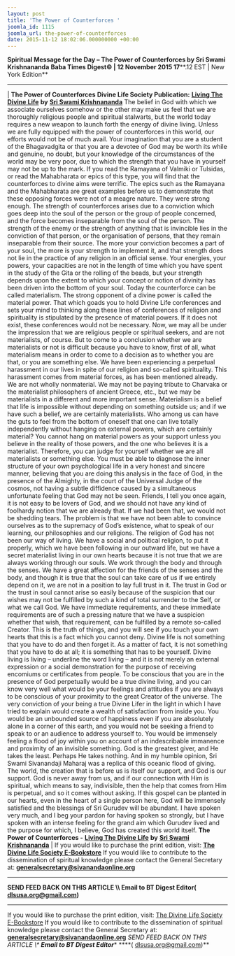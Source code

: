 ```yaml
---
layout: post
title: 'The Power of Counterforces '
joomla_id: 1115
joomla_url: the-power-of-counterforces
date: 2015-11-12 18:02:06.000000000 +00:00
---
```

**Spiritual Message for the Day – The Power of Counterforces by Sri Swami Krishnananda**
 **Baba Times Digest© | 12 November 2015 17****.12 EST | New York Edition**
* * *
| 
**The Power of Counterforces**
**Divine Life Society Publication:** [**Living The Divine Life**](http://www.swami-krishnananda.org/disc/disc_288.html) **by** [**Sri Swami Krishnananda**](http://www.dlshq.org/saints/krishnananda.htm)
The belief in God with which we associate ourselves somehow or the other may make us feel that we are thoroughly religious people and spiritual stalwarts, but the world today requires a new weapon to launch forth the energy of divine living.
Unless we are fully equipped with the power of counterforces in this world, our efforts would not be of much avail. Your imagination that you are a student of the Bhagavadgita or that you are a devotee of God may be worth its while and genuine, no doubt, but your knowledge of the circumstances of the world may be very poor, due to which the strength that you have in yourself may not be up to the mark.
If you read the Ramayana of Valmiki or Tulsidas, or read the Mahabharata or epics of this type, you will find that the counterforces to divine aims were terrific. The epics such as the Ramayana and the Mahabharata are great examples before us to demonstrate that these opposing forces were not of a meagre nature. They were strong enough.
The strength of counterforces arises due to a conviction which goes deep into the soul of the person or the group of people concerned, and the force becomes inseparable from the soul of the person. The strength of the enemy or the strength of anything that is invincible lies in the conviction of that person, or the organisation of persons, that they remain inseparable from their source. The more your conviction becomes a part of your soul, the more is your strength to implement it, and that strength does not lie in the practice of any religion in an official sense. Your energies, your powers, your capacities are not in the length of time which you have spent in the study of the Gita or the rolling of the beads, but your strength depends upon the extent to which your concept or notion of divinity has been driven into the bottom of your soul.
Today the counterforce can be called materialism. The strong opponent of a divine power is called the material power. That which goads you to hold Divine Life conferences and sets your mind to thinking along these lines of conferences of religion and spirituality is stipulated by the presence of material powers. If it does not exist, these conferences would not be necessary.
Now, we may all be under the impression that we are religious people or spiritual seekers, and are not materialists, of course. But to come to a conclusion whether we are materialists or not is difficult because you have to know, first of all, what materialism means in order to come to a decision as to whether you are that, or you are something else.
We have been experiencing a perpetual harassment in our lives in spite of our religion and so-called spirituality. This harassment comes from material forces, as has been mentioned already. We are not wholly nonmaterial. We may not be paying tribute to Charvaka or the materialist philosophers of ancient Greece, etc., but we may be materialists in a different and more important sense.
Materialism is a belief that life is impossible without depending on something outside us; and if we have such a belief, we are certainly materialists. Who among us can have the guts to feel from the bottom of oneself that one can live totally independently without hanging on external powers, which are certainly material? You cannot hang on material powers as your support unless you believe in the reality of those powers, and the one who believes it is a materialist. Therefore, you can judge for yourself whether we are all materialists or something else.
You must be able to diagnose the inner structure of your own psychological life in a very honest and sincere manner, believing that you are doing this analysis in the face of God, in the presence of the Almighty, in the court of the Universal Judge of the cosmos, not having a subtle diffidence caused by a simultaneous unfortunate feeling that God may not be seen.
Friends, I tell you once again, it is not easy to be lovers of God, and we should not have any kind of foolhardy notion that we are already that. If we had been that, we would not be shedding tears. The problem is that we have not been able to convince ourselves as to the supremacy of God’s existence, what to speak of our learning, our philosophies and our religions. The religion of God has not been our way of living. We have a social and political religion, to put it properly, which we have been following in our outward life, but we have a secret materialist living in our own hearts because it is not true that we are always working through our souls. We work through the body and through the senses. We have a great affection for the friends of the senses and the body, and though it is true that the soul can take care of us if we entirely depend on it, we are not in a position to lay full trust in it.
The trust in God or the trust in soul cannot arise so easily because of the suspicion that our wishes may not be fulfilled by such a kind of total surrender to the Self, or what we call God. We have immediate requirements, and these immediate requirements are of such a pressing nature that we have a suspicion whether that wish, that requirement, can be fulfilled by a remote so-called Creator. This is the truth of things, and you will see if you touch your own hearts that this is a fact which you cannot deny.
Divine life is not something that you have to do and then forget it. As a matter of fact, it is not something that you have to do at all; it is something that has to be yourself. Divine living is living – underline the word living – and it is not merely an external expression or a social demonstration for the purpose of receiving encomiums or certificates from people.
To be conscious that you are in the presence of God perpetually would be a true divine living, and you can know very well what would be your feelings and attitudes if you are always to be conscious of your proximity to the great Creator of the universe.
The very conviction of your being a true Divine Lifer in the light in which I have tried to explain would create a wealth of satisfaction from inside you. You would be an unbounded source of happiness even if you are absolutely alone in a corner of this earth, and you would not be seeking a friend to speak to or an audience to address yourself to. You would be immensely feeling a flood of joy within you on account of an indescribable immanence and proximity of an invisible something.
God is the greatest giver, and He takes the least. Perhaps He takes nothing. And in my humble opinion, Sri Swami Sivanandaji Maharaj was a replica of this oceanic flood of giving.
The world, the creation that is before us is itself our support, and God is our support. God is never away from us, and if our connection with Him is spiritual, which means to say, indivisible, then the help that comes from Him is perpetual, and so it comes without asking. If this gospel can be planted in our hearts, even in the heart of a single person here, God will be immensely satisfied and the blessings of Sri Gurudev will be abundant.
I have spoken very much, and I beg your pardon for having spoken so strongly, but I have spoken with an intense feeling for the grand aim which Gurudev lived and the purpose for which, I believe, God has created this world itself.
**The Power of Counterforces -** [**Living The Divine Life**](http://www.swami-krishnananda.org/disc/disc_288.html) **by** [**Sri Swami Krishnananda**](http://www.dlshq.org/saints/krishnananda.htm)
 |
If you would like to purchase the print edition, visit: **[The Divine Life Society E-Bookstore](http://www.dlshq.org/download/download.htm)**
If you would like to contribute to the dissemination of spiritual knowledge please contact the General Secretary at: [](mailto:%20%3Cscript%20type=%27text/javascript%27%3E%20%3C%21--%20var%20prefix%20=%20%27ma%27%20+%20%27il%27%20+%20%27to%27;%20var%20path%20=%20%27hr%27%20+%20%27ef%27%20+%20%27=%27;%20var%20addy57016%20=%20%27generalsecretary%27%20+%20%27@%27;%20addy57016%20=%20addy57016%20+%20%27sivanandaonline%27%20+%20%27.%27%20+%20%27org%27;%20document.write%28%27%3Ca%20%27%20+%20path%20+%20%27%5C%27%27%20+%20prefix%20+%20%27:%27%20+%20addy57016%20+%20%27%5C%27%3E%27%29;%20document.write%28addy57016%29;%20document.write%28%27%3C%5C/a%3E%27%29;%20//--%3E%5Cn%20%3C/script%3E%3Cscript%20type=%27text/javascript%27%3E%20%3C%21--%20document.write%28%27%3Cspan%20style=%5C%27display:%20none;%5C%27%3E%27%29;%20//--%3E%20%3C/script%3EThis%20email%20address%20is%20being%20protected%20from%20spambots.%20You%20need%20JavaScript%20enabled%20to%20view%20it.%20%3Cscript%20type=%27text/javascript%27%3E%20%3C%21--%20document.write%28%27%3C/%27%29;%20document.write%28%27span%3E%27%29;%20//--%3E%20%3C/script%3E?subject=Contribution%20to%20Dissemination%20of%20Spiritual%20Knowledge) **generalsecretary@sivanandaonline.org**
****
**SEND FEED BACK ON THIS ARTICLE \\\ Email to BT Digest Editor[](mailto:%20%3Cscript%20type=%27text/javascript%27%3E%20%3C%21--%20var%20prefix%20=%20%27ma%27%20+%20%27il%27%20+%20%27to%27;%20var%20path%20=%20%27hr%27%20+%20%27ef%27%20+%20%27=%27;%20var%20addy72654%20=%20%27dlsusa.org%27%20+%20%27@%27;%20addy72654%20=%20addy72654%20+%20%27gmail%27%20+%20%27.%27%20+%20%27com%27;%20document.write%28%27%3Ca%20%27%20+%20path%20+%20%27%5C%27%27%20+%20prefix%20+%20%27:%27%20+%20addy72654%20+%20%27%5C%27%3E%27%29;%20document.write%28addy72654%29;%20document.write%28%27%3C%5C/a%3E%27%29;%20//--%3E%5Cn%20%3C/script%3E%3Cscript%20type=%27text/javascript%27%3E%20%3C%21--%20document.write%28%27%3Cspan%20style=%5C%27display:%20none;%5C%27%3E%27%29;%20//--%3E%20%3C/script%3EThis%20email%20address%20is%20being%20protected%20from%20spambots.%20You%20need%20JavaScript%20enabled%20to%20view%20it.%20%3Cscript%20type=%27text/javascript%27%3E%20%3C%21--%20document.write%28%27%3C/%27%29;%20document.write%28%27span%3E%27%29;%20//--%3E%20%3C/script%3E?subject=DLS%20Posts)( [dlsusa.org@gmail.com](mailto:dlsusa.org@gmail.com))**
* * *
  
If you would like to purchase the print edition, visit: [The Divine Life Society E-Bookstore](http://www.dlshq.org/download/download.htm)
If you would like to contribute to the dissemination of spiritual knowledge please contact the General Secretary at: **[generalsecretary@sivanandaonline.org](mailto:generalsecretary@sivanandaonline.org)**
**SEND FEED BACK ON THIS ARTICLE \\\**  **Email to BT Digest Editor**** [](mailto:%20%3Cscript%20type=%27text/javascript%27%3E%20%3C%21--%20var%20prefix%20=%20%27ma%27%20+%20%27il%27%20+%20%27to%27;%20var%20path%20=%20%27hr%27%20+%20%27ef%27%20+%20%27=%27;%20var%20addy72654%20=%20%27dlsusa.org%27%20+%20%27@%27;%20addy72654%20=%20addy72654%20+%20%27gmail%27%20+%20%27.%27%20+%20%27com%27;%20document.write%28%27%3Ca%20%27%20+%20path%20+%20%27%5C%27%27%20+%20prefix%20+%20%27:%27%20+%20addy72654%20+%20%27%5C%27%3E%27%29;%20document.write%28addy72654%29;%20document.write%28%27%3C%5C/a%3E%27%29;%20//--%3E%5Cn%20%3C/script%3E%3Cscript%20type=%27text/javascript%27%3E%20%3C%21--%20document.write%28%27%3Cspan%20style=%5C%27display:%20none;%5C%27%3E%27%29;%20//--%3E%20%3C/script%3EThis%20email%20address%20is%20being%20protected%20from%20spambots.%20You%20need%20JavaScript%20enabled%20to%20view%20it.%20%3Cscript%20type=%27text/javascript%27%3E%20%3C%21--%20document.write%28%27%3C/%27%29;%20document.write%28%27span%3E%27%29;%20//--%3E%20%3C/script%3E?subject=DLS%20Posts)****( [dlsusa.org@gmail.com](mailto:dlsusa.org@gmail.com))**  
